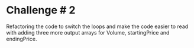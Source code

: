 # Challenge # 2
Refactoring the code to switch the loops and make the code easier to read with adding three more output arrays for Volume, startingPrice and endingPrice.
